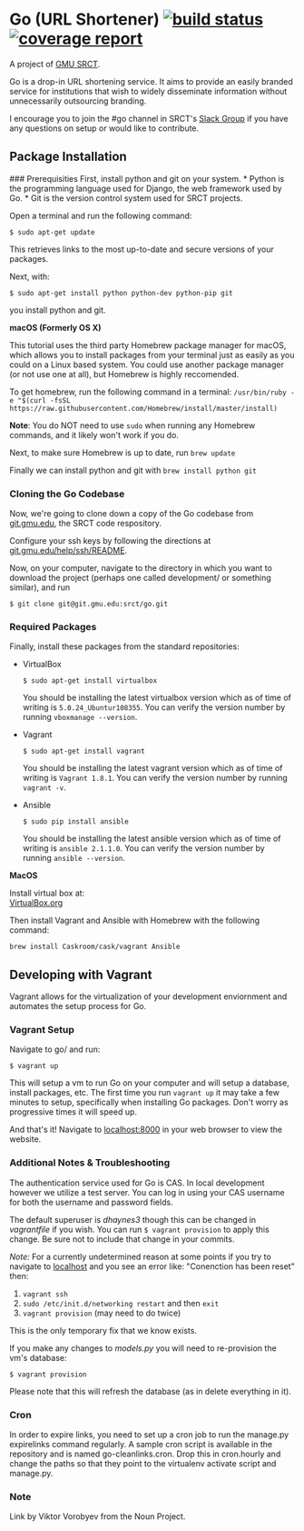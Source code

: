 # Go (URL Shortener) [![build status](https://git.gmu.edu/srct/go/badges/master/build.svg)](https://git.gmu.edu/srct/go/commits/master) [![coverage report](https://git.gmu.edu/srct/go/badges/master/coverage.svg)](https://git.gmu.edu/srct/go/commits/master)



A project of [GMU SRCT](http://srct.gmu.edu).

Go is a drop-in URL shortening service. It aims to provide an easily
branded service for institutions that wish to widely disseminate
information without unnecessarily outsourcing branding.

I encourage you to join the #go channel in SRCT's [Slack Group](http://srct.slack.com) if you have any questions on setup or would like to contribute.

## Package Installation
<legend></legend>
### Prerequisities
First, install python and git on your system.
* Python is the programming language used for Django, the web framework used by Go.
* Git is the version control system used for SRCT projects.

Open a terminal and run the following command:

`$ sudo apt-get update`

This retrieves links to the most up-to-date and secure versions of your packages.

Next, with:

`$ sudo apt-get install python python-dev python-pip git`

you install python and git.

**macOS (Formerly OS X)**

This tutorial uses the third party Homebrew package manager for macOS, which allows you to install packages from your terminal just as easily as you could on a Linux based system. You could use another package manager (or not use one at all), but Homebrew is highly reccomended.

To get homebrew, run the following command in a terminal: `/usr/bin/ruby -e "$(curl -fsSL https://raw.githubusercontent.com/Homebrew/install/master/install)`

**Note**: You do NOT need to use `sudo` when running any Homebrew commands, and it likely won't work if you do.

Next, to make sure Homebrew is up to date, run `brew update`

Finally we can install python and git with `brew install python git`

### Cloning the Go Codebase
Now, we're going to clone down a copy of the Go codebase from [git.gmu.edu](http://git.gmu.edu/srct/go), the SRCT code respository.

Configure your ssh keys by following the directions at [git.gmu.edu/help/ssh/README](http://git.gmu.edu/help/ssh/README).

Now, on your computer, navigate to the directory in which you want to download the project (perhaps one called development/ or something similar), and run

`$ git clone git@git.gmu.edu:srct/go.git`


### Required Packages
Finally, install these packages from the standard repositories:
 - VirtualBox

    `$ sudo apt-get install virtualbox`


    You should be installing the latest virtualbox version which as of time of writing is `5.0.24_Ubuntur108355`. You can verify the version number by running `vboxmanage --version`.
 - Vagrant

    `$ sudo apt-get install vagrant`

    You should be installing the latest vagrant version which as of time of writing is `Vagrant 1.8.1`. You can verify the version number by running `vagrant -v`.
 - Ansible

    `$ sudo pip install ansible`

    You should be installing the latest ansible version which as of time of writing is `ansible 2.1.1.0`. You can verify the version number by running `ansible --version`.

  **MacOS**

  Install virtual box at:  
  [VirtualBox.org](https://www.virtualbox.org/wiki/Downloads)

  Then install Vagrant and Ansible with Homebrew with the following command:

  `brew install Caskroom/cask/vagrant Ansible`

## Developing with Vagrant
<legend></legend>
Vagrant allows for the virtualization of your development enviornment and automates the setup process for Go.

### Vagrant Setup
Navigate to go/ and run:

`$ vagrant up`

This will setup a vm to run Go on your computer and will setup a database, install packages, etc. The first time you run `vagrant up` it may take a few minutes to setup, specifically when installing Go packages. Don't worry as progressive times it will speed up.

And that's it! Navigate to [localhost:8000](http://127.0.0.1:8000) in your web browser to view the website.

### Additional Notes & Troubleshooting

The authentication service used for Go is CAS. In local development however we utilize a test server. You can log in using your CAS username for both the username and password fields.

 The default superuser is _dhaynes3_ though this can be changed in _vagrantfile_ if you wish. You can run `$ vagrant provision` to apply this change. Be sure not to include that change in your commits.

*Note:* For a currently undetermined reason at some points if you try to navigate to [localhost](http://127.0.0.1:8000) and you see an error like: "Conenction has been reset" then:
1. `vagrant ssh`
2. `sudo /etc/init.d/networking restart` and then `exit`
3. `vagrant provision` (may need to do twice)

This is the only temporary fix that we know exists.

If you make any changes to _models.py_ you will need to re-provision the vm's database:

`$ vagrant provision`

Please note that this will refresh the database (as in delete everything in it).


### Cron

In order to expire links, you need to set up a cron job to run the manage.py
expirelinks command regularly. A sample cron script is available in the
repository and is named go-cleanlinks.cron. Drop this in cron.hourly and
change the paths so that they point to the virtualenv activate script and
manage.py.


### Note
Link by Viktor Vorobyev from the Noun Project.
